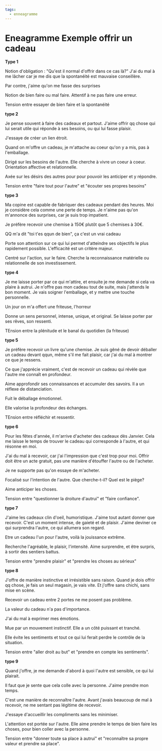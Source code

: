 ```yaml
---
tags:
  - enneagramme
---
```


# Eneagramme Exemple offrir un cadeau


**Type 1**

Notion d'obligation : "Qu'est il normal d'offrir dans ce cas là?" J'ai du mal à me lâcher car je me dis que la spontanéité est mauvaise conseillère.

Par contre, j'aime qu'on me fasse des surprises

Notion de bien faire ou mal faire. Attentif à ne pas faire une erreur.

Tension entre essayer de bien faire et la spontanéité

**type 2**

Je pense souvent à faire des cadeaux et partout. J'aime offrir qq chose qui lui serait utile qui réponde à ses besoins, ou qui lui fasse plaisir.

J'essaye de créer un lien étroit.

Quand on m'offre un cadeau, je m'attache au coeur qu'on y a mis, pas à l'emballage.

Dirigé sur les besoins de l'autre. Elle cherche à vivre un coeur à coeur. Orientation affective et relationnelle.

Axée sur les désirs des autres pour pour pouvoir les anticiper et y répondre.

Tension entre "faire tout pour l'autre" et "écouter ses propres besoins"

**type 3**

Ma copine est capable de fabriquer des cadeaux pendant des heures. Moi je considère cela comme une perte de temps. Je n'aime pas qu'on m'annonce des surprises, car je suis trop impatient.

Je préfère recevoir une chemise à 150€ plutôt que 5 chemises à 30€.

QQ m'a dit "toi t'es qqun de bien", ça c'est un vrai cadeau

Porte son attention sur ce qui lui permet d'atteindre ses objectifs le plus rapidement possible. L'efficacité est un critère majeur.

Centré sur l'action, sur le faire. Cherche la reconnaissance matérielle ou relationnelle de son investissement.

**type 4**

Je me laisse porter par ce qui m'attire, et ensuite je me demande si cela va plaire à autrui. Je n'offre pas mon cadeau tout de suite, mais j'attends le bon moment. Je vais soigner l'emballage, et y mettre une touche personnelle.

Un jour on m'a offert une friteuse, l'horreur

Donne un sens personnel, intense, unique, et original. Se laisse porter par ses rêves, son ressenti.

TEnsion entre la plénitude et le banal du quotidien (la friteuse)

**type 5**

Je préfère recevoir un livre qu'une chemise. Je suis gêné de devoir déballer un cadeau devant qqun, même s'il me fait plaisir, car j'ai du mal à montrer ce que je ressens.

Ce que j'apprécie vraiment, c'est de recevoir un cadeau qui révèle que l'autre me connaît en profondeur.

Aime approfondir ses connaissances et accumuler des savoirs. Il a un réflexe de distanciation.

Fuit le déballage émotionnel.

Elle valorise la profondeur des échanges.

TEnsion entre réfléchir et ressentir.

**type 6**

Pour les fêtes d'année, il m'arrive d'acheter des cadeaux dès Janvier. Cela me laisse le temps de trouver le cadeau qui corresponde à l'autre, et qui résonne en moi.

J'ai du mal à recevoir, car j'ai l'impression que c'est trop pour moi. Offrir doit être un acte gratuit, pas une manière d'étouffer l'autre ou de l'acheter.

Je ne supporte pas qu'on essaye de m'acheter.

Focalisé sur l'intention de l'autre. Que cherche-t-il? Quel est le piège?

Aime anticiper les choses.

Tension entre "questionner la droiture d'autrui" et "faire confiance".

**type 7**

J'aime les cadeaux clin d'oeil, humoristique. J'aime tout autant donner que recevoir. C'est un moment intense, de gaieté et de plaisir. J'aime deviner ce qui surprendra l'autre, ce qui allumera son regard.

Etre un cadeau l'un pour l'autre, voilà la jouissance extrême.

Recherche l'agréable, le plaisir, l'intensité. Aime surprendre, et être surpris, à sortir des sentiers battus.

Tension entre "prendre plaisir" et "prendre les choses au sérieux"

**type 8**

J'offre de manière instinctive et irrésistible sans raison. Quand je dois offrir qq chose, je fais un seul magasin, je vais vite. Et j'offre sans chichi, sans mise en scène.

Recevoir un cadeau entre 2 portes ne me posent pas problème.

La valeur du cadeau n'a pas d'importance.

J'ai du mal à exprimer mes émotions.

Mue par un mouvement instinctif. Elle a un côté puissant et tranché.

Elle évite les sentiments et tout ce qui lui ferait perdre le contrôle de la situation.

Tension entre "aller droit au but" et "prendre en compte les sentiments".

**type 9**

Quand j'offre, je me demande d'abord à quoi l'autre est sensible, ce qui lui plairait.

Il faut que je sente que cela colle avec la personne. J'aime prendre mon temps.

C'est une manière de reconnaître l'autre. Avant j'avais beaucoup de mal à recevoir, ne me sentant pas légitime de recevoir.

J'essaye d'accueillir les compliments sans les minimiser.

L'attention est portée sur l'autre. Elle aime prendre le temps de bien faire les choses, pour bien coller avec la personne.

Tension entre "donner toute sa place à autrui" et "reconnaître sa propre valeur et prendre sa place".

